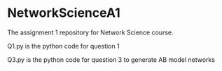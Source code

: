 # NetworkScienceA1
The assignment 1 repository for Network Science course.

Q1.py is the python code for question 1

Q3.py is the python code for question 3 to generate AB model networks


